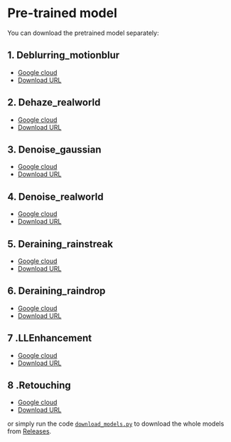 # Pre-trained model  

You can download the pretrained model separately: 
## 1. Deblurring_motionblur  
- [Google cloud](https://drive.google.com/file/d/1JEaUudRLndt--tIRgp3nEdDJOMFffAQb/view?usp=sharing)  
- [Download URL](https://github.com/FanChiMao/SRMNet-thesis/releases/download/v0.0/Deblurring_motionblur.pth)  
## 2. Dehaze_realworld  
- [Google cloud](https://drive.google.com/file/d/1hjsazvdz7K-n1Z-_iiQE4VIFbG7r6HwN/view?usp=sharing)  
- [Download URL](https://github.com/FanChiMao/SRMNet-thesis/releases/download/v0.0/Dehaze_realworld.pth)  
## 3. Denoise_gaussian  
- [Google cloud](https://drive.google.com/file/d/1gfUmh0IJAoSJ7k7SQqFjlRdBoiSLsqQD/view?usp=sharing)  
- [Download URL](https://github.com/FanChiMao/SRMNet-thesis/releases/download/v0.0/Denoise_gaussian.pth)  
## 4. Denoise_realworld  
- [Google cloud](https://drive.google.com/file/d/1NeJDGqJEvA_QINmIOGwSVGY5LYIwLTWF/view?usp=sharing)  
- [Download URL](https://github.com/FanChiMao/SRMNet-thesis/releases/download/v0.0/Denoise_realworld.pth)  
## 5. Deraining_rainstreak  
- [Google cloud](https://drive.google.com/file/d/1Bf0UwOUB3-PP3K-7KqKhK2kqzPYuox9Y/view?usp=sharing)  
- [Download URL](https://github.com/FanChiMao/SRMNet-thesis/releases/download/v0.0/Deraining_rainstreak.pth)  
## 6. Deraining_raindrop  
- [Google cloud](https://drive.google.com/file/d/1C-zWaLb3RQ4iiN5qKPG6ocAGhu53mZLP/view?usp=sharing)  
- [Download URL](https://github.com/FanChiMao/SRMNet-thesis/releases/download/v0.0/Deraining_raindrop.pth)   
## 7 .LLEnhancement  
- [Google cloud](https://drive.google.com/file/d/17Oba3oIKXKK1tMn_PjZqykwOWNezATPb/view?usp=sharing)  
- [Download URL](https://github.com/FanChiMao/SRMNet-thesis/releases/download/v0.0/LLEnhancement.pth)  
## 8 .Retouching  
- [Google cloud](https://drive.google.com/file/d/1qYxB5phSKsRQE__V1G5mW4HDktrz7EKy/view?usp=sharing)  
- [Download URL](https://github.com/FanChiMao/SRMNet-thesis/releases/download/v0.0/Retouching.pth)  

or simply run the code [`download_models.py`](./download_models.py) to download the whole models from [Releases](https://github.com/FanChiMao/SRMNet-thesis/releases).  
